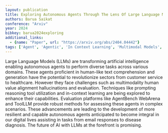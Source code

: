 ```yaml
---
layout: publication
title: Exploring Autonomous Agents Through The Lens Of Large Language Models&#58; A Review
authors: Barua Saikat
conference: "Arxiv"
year: 2024
bibkey: barua2024exploring
additional_links:
  - {name: "Paper", url: "https://arxiv.org/abs/2404.04442"}
tags: ['Agent', 'Agentic', 'In Context Learning', 'Multimodal Models', 'Prompting', 'Tools']
---
```

Large Language Models (LLMs) are transforming artificial intelligence enabling autonomous agents to perform diverse tasks across various domains. These agents proficient in human-like text comprehension and generation have the potential to revolutionize sectors from customer service to healthcare. However they face challenges such as multimodality human value alignment hallucinations and evaluation. Techniques like prompting reasoning tool utilization and in-context learning are being explored to enhance their capabilities. Evaluation platforms like AgentBench WebArena and ToolLLM provide robust methods for assessing these agents in complex scenarios. These advancements are leading to the development of more resilient and capable autonomous agents anticipated to become integral in our digital lives assisting in tasks from email responses to disease diagnosis. The future of AI with LLMs at the forefront is promising.
